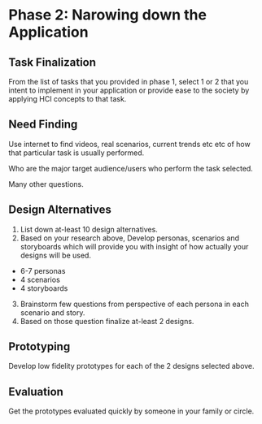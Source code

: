 # Phase 2: Narowing down the Application

## Task Finalization

From the list of tasks that you provided in phase 1, select 1 or 2 that you intent to implement in your application or provide ease to the society by applying HCI concepts to that task. 

## Need Finding

Use internet to find videos, real scenarios, current trends etc etc of how that particular task is usually performed. 

Who are the major target audience/users who perform the task selected. 

Many other questions. 

## Design Alternatives

1) List down at-least 10 design alternatives.
2) Based on your research above, Develop personas, scenarios and storyboards which will provide you with insight of how actually your designs will be used.
- 6-7 personas
- 4 scenarios
- 4 storyboards
3) Brainstorm few questions from perspective of each persona in each scenario and story.  
4) Based on those question finalize at-least 2 designs.

## Prototyping
Develop low fidelity prototypes for each of the 2 designs selected above. 


## Evaluation
Get the prototypes evaluated quickly by someone in your family or circle.  
